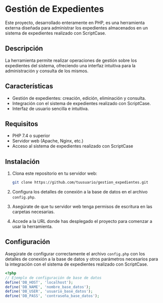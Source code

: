 # Gestión de Expedientes

Este proyecto, desarrollado enteramente en PHP, es una herramienta externa diseñada para administrar los expedientes almacenados en un sistema de expedientes realizado con ScriptCase.

## Descripción

La herramienta permite realizar operaciones de gestión sobre los expedientes del sistema, ofreciendo una interfaz intuitiva para la administración y consulta de los mismos.

## Características

- Gestión de expedientes: creación, edición, eliminación y consulta.
- Integración con el sistema de expedientes realizado con ScriptCase.
- Interfaz de usuario sencilla e intuitiva.

## Requisitos

- PHP 7.4 o superior
- Servidor web (Apache, Nginx, etc.)
- Acceso al sistema de expedientes realizado con ScriptCase

## Instalación

1. Clona este repositorio en tu servidor web:

    ```bash
    git clone https://github.com/tuusuario/gestion_expedientes.git
    ```

2. Configura los detalles de conexión a la base de datos en el archivo `config.php`.

3. Asegúrate de que tu servidor web tenga permisos de escritura en las carpetas necesarias.

4. Accede a la URL donde has desplegado el proyecto para comenzar a usar la herramienta.

## Configuración

Asegúrate de configurar correctamente el archivo `config.php` con los detalles de conexión a la base de datos y otros parámetros necesarios para la integración con el sistema de expedientes realizado con ScriptCase.

```php
<?php
// Ejemplo de configuración de base de datos
define('DB_HOST', 'localhost');
define('DB_NAME', 'nombre_base_datos');
define('DB_USER', 'usuario_base_datos');
define('DB_PASS', 'contraseña_base_datos');
